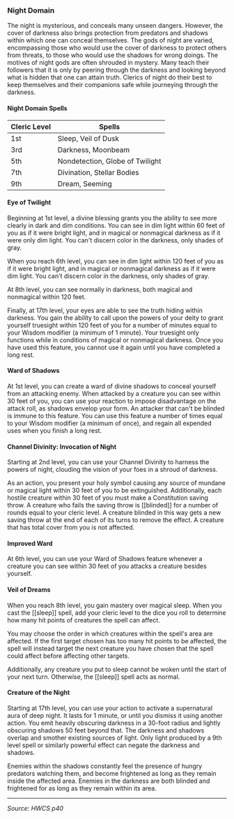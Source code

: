### Night Domain

The night is mysterious, and conceals many unseen dangers. However, the cover of darkness also brings protection from predators and shadows within which one can conceal themselves. The gods of night are varied, encompassing those who would use the cover of darkness to protect others from threats, to those who would use the shadows for wrong doings. The motives of night gods are often shrouded in mystery. Many teach their followers that it is only by peering through the darkness and looking beyond what is hidden that one can attain truth. Clerics of night do their best to keep themselves and their companions safe while journeying through the darkness.

#### Night Domain Spells
| Cleric Level | Spells                          |
| ------------ | ------------------------------- |
| 1st          | Sleep, Veil of Dusk             |
| 3rd          | Darkness, Moonbeam              |
| 5th          | Nondetection, Globe of Twilight |
| 7th          | Divination, Stellar Bodies      |
| 9th          | Dream, Seeming                  |

#### Eye of Twilight

Beginning at 1st level, a divine blessing grants you the ability to see more clearly in dark and dim conditions. You can see in dim light within 60 feet of you as if it were bright light, and in magical or nonmagical darkness as if it were only dim light. You can't discern color in the darkness, only shades of gray.

When you reach 6th level, you can see in dim light within 120 feet of you as if it were bright light, and in magical or nonmagical darkness as if it were dim light. You can't discern color in the darkness, only shades of gray.

At 8th level, you can see normally in darkness, both magical and nonmagical within 120 feet.

Finally, at 17th level, your eyes are able to see the truth hiding within darkness. You gain the ability to call upon the powers of your deity to grant yourself truesight within 120 feet of you for a number of minutes equal to your Wisdom modifier (a minimum of 1 minute). Your truesight only functions while in conditions of magical or nonmagical darkness. Once you have used this feature, you cannot use it again until you have completed a long rest.

#### Ward of Shadows

At 1st level, you can create a ward of divine shadows to conceal yourself from an attacking enemy. When attacked by a creature you can see within 30 feet of you, you can use your reaction to impose disadvantage on the attack roll, as shadows envelop your form. An attacker that can't be blinded is immune to this feature.
You can use this feature a number of times equal to your Wisdom modifier (a minimum of once), and regain all expended uses when you finish a long rest.

#### Channel Divinity: Invocation of Night

Starting at 2nd level, you can use your Channel Divinity to harness the powers of night, clouding the vision of your foes in a shroud of darkness.

As an action, you present your holy symbol causing any source of mundane or magical light within 30 feet of you to be extinguished. Additionally, each hostile creature within 30 feet of you must make a Constitution saving throw. A creature who fails the saving throw is [[blinded]] for a number of rounds equal to your cleric level. A creature blinded in this way gets a new saving throw at the end of each of its turns to remove the effect. A creature that has total cover from you is not affected.

#### Improved Ward

At 6th level, you can use your Ward of Shadows feature whenever a creature you can see within 30 feet of you attacks a creature besides yourself.

#### Veil of Dreams

When you reach 8th level, you gain mastery over magical sleep. When you cast the [[sleep]] spell, add your cleric level to the dice you roll to determine how many hit points of creatures the spell can affect.

You may choose the order in which creatures within the spell's area are affected. If the first target chosen has too many hit points to be affected, the spell will instead target the next creature you have chosen that the spell could affect before affecting other targets.

Additionally, any creature you put to sleep cannot be woken until the start of your next turn. Otherwise, the [[sleep]] spell acts as normal.

#### Creature of the Night

Starting at 17th level, you can use your action to activate a supernatural aura of deep night. It lasts for 1 minute, or until you dismiss it using another action. You emit heavily obscuring darkness in a 30-foot radius and lightly obscuring shadows 50 feet beyond that. The darkness and shadows overlap and smother existing sources of light. Only light produced by a 9th level spell or similarly powerful effect can negate the darkness and shadows.

Enemies within the shadows constantly feel the presence of hungry predators watching them, and become frightened as long as they remain inside the affected area. Enemies in the darkness are both blinded and frightened for as long as they remain within its area.

---

*Source: HWCS p40*